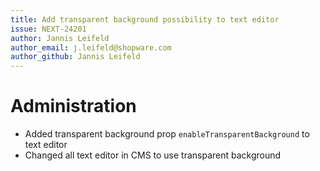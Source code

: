 ```yaml
---
title: Add transparent background possibility to text editor
issue: NEXT-24201
author: Jannis Leifeld
author_email: j.leifeld@shopware.com
author_github: Jannis Leifeld
---
```

# Administration
* Added transparent background prop `enableTransparentBackground` to text editor
* Changed all text editor in CMS to use transparent background

